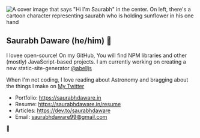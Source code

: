 ![A cover image that says "Hi I'm Saurabh" in the center. On left, there's a cartoon character representing saurabh who is holding sunflower in his one hand](https://res.cloudinary.com/saurabhdaware/image/upload/v1594271019/saurabh2019/projects/githubprofile.png)

## Saurabh Daware (he/him) 🌻

I lovee open-source! On my GitHub, You will find NPM libraries and other (mostly) JavaScript-based projects. I am currently working on creating a new static-site-generator [@abelljs](https://github.com/abelljs)

When I'm not coding, I love reading about Astronomy and bragging about the things I make on [My Twitter](https://twitter.com/saurabhcodes)

- Portfolio: https://saurabhdaware.in
- Resume: https://saurabhdaware.in/resume
- Articles: https://dev.to/saurabhdaware
- Email: saurabhdaware99@gmail.com

🌻
